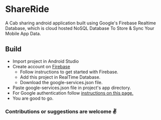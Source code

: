 # ShareRide

A Cab sharing android application built using Google's Firebase Realtime Database, which is cloud
hosted NoSQL Database To Store & Sync Your Mobile App Data.

## Build

  * Import project in Android Studio
  * Create account on [Firebase](https://firebase.google.com/)
    * Follow instructions to get started with Firebase.
    * Add this project in RealTime Database.
    * Download the google-services.json file.
  * Paste google-services.json file in project's app directory.
  * For Google authentication follow [instructions on this page.](https://firebase.google.com/docs/auth/android/google-signin) 
  * You are good to go.



### Contributions or suggestions are welcome :v:
